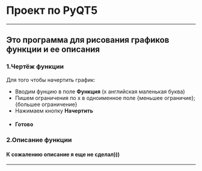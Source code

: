 # Проект по PyQT5

___

## Это программа для рисования графиков функции и ее описания
### 1.Чертёж функции
Для того чтобы начертить график:
- Вводим фунцию в поле **Функция** (x английская маленькая буква)
- Пишем ограничения по x в одноименное поле 
{меньшее ограничие};{большее ограничение}
- Нажимаем кнопку **Начертить**
- #### Готово
### 2.Описание функции
#### К сожалению описание я еще не сделал)))

___